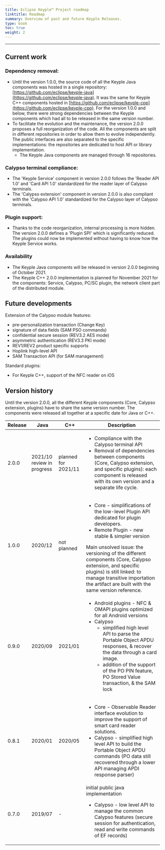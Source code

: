 ```yaml
---
title: Eclipse Keyple™ Project roadmap
linktitle: Roadmap
summary: Overview of past and future Keyple Releases.
type: book
toc: true
weight: 2
---
```


---
## Current work
### Dependency removal:

 - Until the version 1.0.0, the source code of all the Keyple Java components was hosted in a single repository: [https://github.com/eclipse/keyple-java](https://github.com/eclipse/keyple-java). It was the same for Keyple C++ components hosted in [https://github.com/eclipse/keyple-cpp](https://github.com/eclipse/keyple-cpp). For the version 1.0.0 and below, there were strong dependencies between the Keyple components which had all to be released in the same version number.
 - To facilitate the evolution and the maintenance, the version 2.0.0 proposes a full reorganization of the code. All the components are split in different repositories in order to allow them to evolve independently. The public interfaces are also separated to the specific implementations: the repositories are dedicated to host API or library implementation.
   - The Keyple Java components are managed through 16 repositories. 

### Calypso terminal compliance:

 - The 'Keyple Service' component in version 2.0.0 follows the 'Reader API 1.0' and 'Card API 1.0' standardized for the reader layer of Calypso terminals.
 - The 'Calypso extension' component in version 2.0.0 is also compliant with the 'Calypso API 1.0' standardized for the Calypso layer of Calypso terminals.

### Plugin support:

 - Thanks to the code reorganization, internal processing is more hidden. The version 2.0.0 defines a 'Plugin SPI' which is significantly reduced. The plugins could now be implemented without having to know how the Keyple Service works.

### Availability

 - The Keyple Java components will be released in version 2.0.0 beginning of October 2021.
 - The Keyple C++ 2.0.0 implementation is planned for November 2021 for the components: Service, Calypso, PC/SC plugin, the network client part of the distributed module.

## Future developments
Extension of the Calypso module features:

 - pre-personalization transaction (Change Key)
 - signature of data fields (SAM PSO commands)
 - confidential secure session (REV3.2 AES mode)
 - asymmetric authentication (REV3.3 PKI mode)
 - REV1/REV2 product specific supports
 - Hoplink high-level API
 - SAM Transaction API (for SAM management)

Standard plugins:

 - For Keyple C++, support of the NFC reader on iOS

## Version history
Until the version 2.0.0, all the different Keyple components (Core, Calypso extension, plugins) have to share the same version number. The components were released all together at a specific date for Java or C++.

<table>
<thead>
  <tr>
    <th>Release</th>
    <th>Java</th>
    <th>C++</th>
    <th>Description</th>
  </tr>
</thead>
<tbody>
  <tr>
    <td>2.0.0</td>
    <td>2021/10<br>review in progress</td>
    <td>planned for 2021/11</td>
    <td><ul><li>Compliance with the Calypso terminal API</li><li>Removal of dependencies between components (Core, Calypso extension, and specific plugins): each component is released with its own version and a separate life cycle.</li></ul></td>
  </tr>
  <tr>
    <td>1.0.0</td>
    <td>2020/12</td>
    <td>not planned</td>
    <td><ul><li>Core - simplifications of the low-level Plugin API dedicated for plugin developers.</li><li>Remote Plugin - new stable &amp; simpler version</li></ul>Main unsolved issue: the versioning of the different components (Core, Calypso extension, and specific plugins) is still linked: to manage transitive importation the artifact are built with the same version reference.</td>
  </tr>
  <tr>
    <td>0.9.0</td>
    <td>2020/09</td>
    <td>2021/01</td>
    <td><ul><li>Android plugins - NFC &amp; OMAPI plugins optimized for all Android versions</li><li>Calypso<ul><li>simplified high level API to parse the Portable Object APDU responses, &amp; recover the data through a card image.</li><li>addition of the support of the PO PIN feature, PO Stored Value transaction, &amp; the SAM lock</li></ul></li></ul></td>
  </tr>
  <tr>
    <td>0.8.1</td>
    <td>2020/01</td>
    <td>2020/05</td>
    <td><ul><li>Core - Observable Reader interface evolution to improve the support of smart card reader solutions.</li><li>Calypso - simplified high level API to build the Portable Object APDU commands (PO data still recovered through a lower API managing APDI response parser)</li></ul></td>
  </tr>
  <tr>
    <td>0.7.0</td>
    <td>2019/07</td>
    <td>-</td>
    <td>initial public java implementation<ul><li>Calypso - low level API to manage the common Calypso features (secure session for authentication, read and write commands of EF records)</li></ul></td>
  </tr>
</tbody>
</table>
